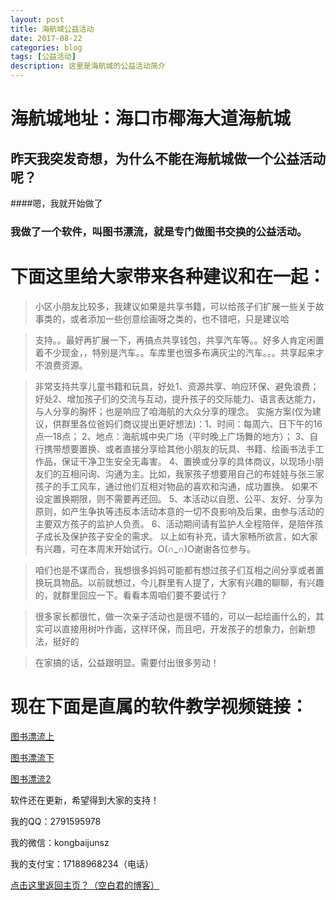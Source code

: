 ```yaml
---
layout: post
title: 海航城公益活动
date: 2017-08-22
categories: blog
tags: [公益活动]
description: 这里是海航城的公益活动简介
---
```


# 海航城地址：海口市椰海大道海航城

## 昨天我突发奇想，为什么不能在海航城做一个公益活动呢？

####嗯，我就开始做了

### 我做了一个软件，叫图书漂流，就是专门做图书交换的公益活动。

# 下面这里给大家带来各种建议和在一起：
>小区小朋友比较多，我建议如果是共享书籍，可以给孩子们扩展一些关于故事类的，或者添加一些创意绘画呀之类的，也不错吧，只是建议哈

>支持。。最好再扩展一下，再搞点共享钱包，共享汽车等。。好多人肯定闲置着不少现金，，特别是汽车。。车库里也很多布满灰尘的汽车。。。共享起来才不浪费资源。

>非常支持共享儿童书籍和玩具，好处1、资源共享、响应环保、避免浪费；好处2、增加孩子们的交流与互动，提升孩子的交际能力、语言表达能力，与人分享的胸怀；也是响应了咱海航的大众分享的理念。         实施方案(仅为建议，供群里各位爸妈们商议提出更好想法)：1、时间：每周六、日下午的16点—18点； 2、地点：海航城中央广场（平时晚上广场舞的地方）； 3、自行携带想要置换、或者直接分享给其他小朋友的玩具、书籍、绘画书法手工作品，保证干净卫生安全无毒害。 4、置换或分享的具体商议，以现场小朋友们的互相问询、沟通为主。比如，我家孩子想要用自己的布娃娃与张三家孩子的手工风车，通过他们互相对物品的喜欢和沟通，成功置换。 如果不设定置换期限，则不需要再还回。 5、本活动以自愿、公平、友好、分享为原则，如产生争执等违反本活动本意的一切不良影响及后果，由参与活动的主要双方孩子的监护人负责。 6、活动期间请有监护人全程陪伴，是陪伴孩子成长及保护孩子安全的需求。   以上如有补充，请大家畅所欲言，如大家有兴趣，可在本周末开始试行。O(∩_∩)O谢谢各位参与。

>咱们也是不谋而合，我想很多妈妈可能都有想过孩子们互相之间分享或者置换玩具物品。以前就想过，今儿群里有人提了，大家有兴趣的聊聊，有兴趣的，就群里回应一下。看看本周咱们要不要试行？

>很多家长都很忙，做一次亲子活动也是很不错的，可以一起绘画什么的，其实可以直接用树叶作画，这样环保，而且吧，开发孩子的想象力，创新想法，挺好的

>在家搞的话，公益跟明显。需要付出很多劳动！

# 现在下面是直属的软件教学视频链接：

[图书漂流上](http://www.iqiyi.com/w_19rvjq5gzh.html)

[图书漂流下](http://www.iqiyi.com/w_19rvjpq7c5.html)

[图书漂流2](http://www.iqiyi.com/w_19rvjz144d.html)

软件还在更新，希望得到大家的支持！

我的QQ：2791595978

我的微信：kongbaijunsz

我的支付宝：17188968234（电话）

[点击这里返回主页？（空白君的博客）](https://a2791595978.github.io/)
